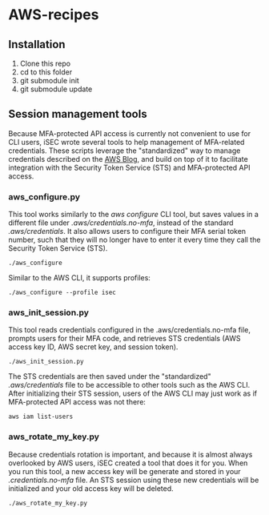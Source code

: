 # AWS-recipes

## Installation

1. Clone this repo
1. cd to this folder
1. git submodule init
1. git submodule update

## Session management tools

Because MFA-protected API access is currently not convenient to use for CLI
users, iSEC wrote several tools to help management of MFA-related credentials.
These scripts leverage the "standardized" way to manage credentials described
on the [AWS
Blog](http://blogs.aws.amazon.com/security/post/Tx3D6U6WSFGOK2H/A-New-and-Standardized-Way-to-Manage-Credentials-in-the-AWS-SDKs),
and build on top of it to facilitate integration with the Security Token
Service (STS) and MFA-protected API access.

### aws_configure.py

This tool works similarly to the _aws configure_ CLI tool, but saves values in
a different file under _.aws/credentials.no-mfa_, instead of the standard
_.aws/credentials_. It also allows users to configure their MFA serial token
number, such that they will no longer have to enter it every time they call the
Security Token Service (STS).

    ./aws_configure

Similar to the AWS CLI, it supports profiles:

    ./aws_configure --profile isec

### aws_init_session.py

This tool reads credentials configured in the .aws/credentials.no-mfa file,
prompts users for their MFA code, and retrieves STS credentials (AWS access key
ID, AWS secret key, and session token).

    ./aws_init_session.py

The STS credentials are then saved under the "standardized" _.aws/credentials_
file to be accessible to other tools such as the AWS CLI. After initializing
their STS session, users of the AWS CLI may just work as if MFA-protected API
access was not there:

    aws iam list-users

### aws_rotate_my_key.py

Because credentials rotation is important, and because it is almost always
overlooked by AWS users, iSEC created a tool that does it for you. When you run
this tool, a new access key will be generate and stored in your
_.credentials.no-mfa_ file. An STS session using these new credentials will be
initialized and your old access key will be deleted.

    ./aws_rotate_my_key.py
